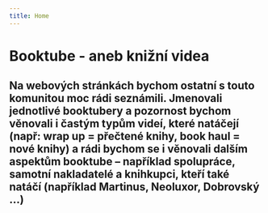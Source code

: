 ```yaml
---
title: Home
---
```


# Booktube - aneb knižní videa



## Na webových stránkách bychom ostatní s touto komunitou moc rádi seznámili. Jmenovali jednotlivé booktubery a pozornost bychom věnovali i častým typům videí, které natáčejí (např: wrap up = přečtené knihy, book haul = nové knihy) a rádi bychom se i věnovali dalším aspektům booktube – například spolupráce, samotní nakladatelé a knihkupci, kteří také natáčí (například Martinus, Neoluxor, Dobrovský …) 

